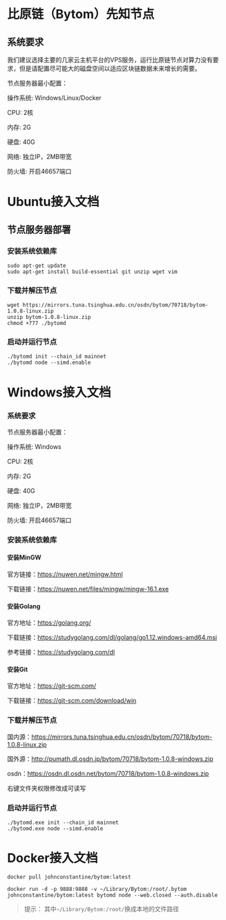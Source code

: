 # 比原链（Bytom）先知节点

## 系统要求

我们建议选择主要的几家云主机平台的VPS服务，运行比原链节点对算力没有要求，但是请配置尽可能大的磁盘空间以适应区块链数据未来增长的需要。

节点服务器最小配置：

操作系统: Windows/Linux/Docker

CPU: 2核

内存: 2G

硬盘: 40G

网络: 独立IP，2MB带宽

防火墙: 开启46657端口


# Ubuntu接入文档

## 节点服务器部署

### 安装系统依赖库

```
sudo apt-get update
sudo apt-get install build-essential git unzip wget vim
```

### 下载并解压节点

```
wget https://mirrors.tuna.tsinghua.edu.cn/osdn/bytom/70718/bytom-1.0.8-linux.zip
unzip bytom-1.0.8-linux.zip
chmod +777 ./bytomd
```

### 启动并运行节点

```
./bytomd init --chain_id mainnet
./bytomd node --simd.enable
```

# Windows接入文档

### 系统要求

节点服务器最小配置：

操作系统: Windows

CPU: 2核

内存: 2G

硬盘: 40G

网络: 独立IP，2MB带宽

防火墙: 开启46657端口

### 安装系统依赖库

#### 安装MinGW

官方链接：https://nuwen.net/mingw.html

下载链接：https://nuwen.net/files/mingw/mingw-16.1.exe

#### 安装Golang

官方地址：https://golang.org/

下载链接：https://studygolang.com/dl/golang/go1.12.windows-amd64.msi

参考链接：https://studygolang.com/dl

#### 安装Git

官方地址：https://git-scm.com/

下载链接：https://git-scm.com/download/win

### 下载并解压节点

国内源：https://mirrors.tuna.tsinghua.edu.cn/osdn/bytom/70718/bytom-1.0.8-linux.zip

国外源：http://pumath.dl.osdn.jp/bytom/70718/bytom-1.0.8-windows.zip

osdn：https://osdn.dl.osdn.net/bytom/70718/bytom-1.0.8-windows.zip

右键文件夹权限修改成可读写

### 启动并运行节点

```
./bytomd.exe init --chain_id mainnet
./bytomd.exe node --simd.enable
```

# Docker接入文档

```
docker pull johnconstantine/bytom:latest
```

```
docker run -d -p 9888:9888 -v ~/Library/Bytom:/root/.bytom johnconstantine/bytom:latest bytomd node --web.closed --auth.disable
```
>提示： 其中`~/Library/Bytom:/root/`换成本地的文件路径

